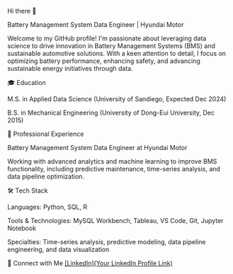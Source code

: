 Hi there 👋

Battery Management System Data Engineer | Hyundai Motor

Welcome to my GitHub profile! I'm passionate about leveraging data science to drive innovation in Battery Management Systems (BMS) and sustainable automotive solutions. With a keen attention to detail, I focus on optimizing battery performance, enhancing safety, and advancing sustainable energy initiatives through data.

🎓 Education

M.S. in Applied Data Science (University of Sandiego, Expected Dec 2024)

B.S. in Mechanical Engineering (University of Dong-Eui University, Dec 2015)

💼 Professional Experience

Battery Management System Data Engineer at Hyundai Motor

Working with advanced analytics and machine learning to improve BMS functionality, including predictive maintenance, time-series analysis, and data pipeline optimization.

🛠 Tech Stack

Languages: Python, SQL, R

Tools & Technologies: MySQL Workbench, Tableau, VS Code, Git, Jupyter Notebook

Specialties: Time-series analysis, predictive modeling, data pipeline engineering, and data visualization

🔗 Connect with Me
[[LinkedIn](Your LinkedIn Profile Link)](https://www.linkedin.com/in/subin-an-4b9627170/)
